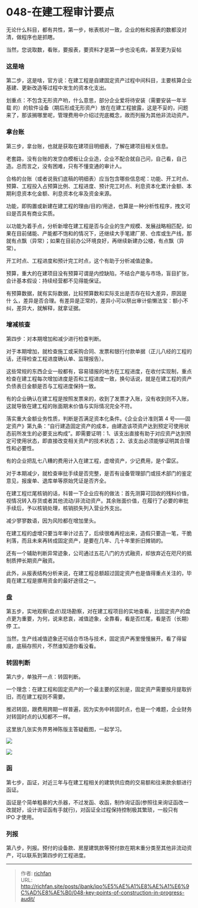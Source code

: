 # 048-在建工程审计要点

无论什么科目，都有共性，第一步，帐表核对一致，企业的帐和报表的数都没对清，做程序也是抓瞎。

当然，您说取数，看账，要报表，要资料才是第一步也没毛病，甚至更为妥帖

### 这是啥

第二步，这是啥，官方说：在建工程是自建固定资产过程中间科目，主要核算企业基建、更新改造等过程中发生的资本化支出。

划重点：不包含无形资产哟，什么意思，部分企业爱将待安装（需要安装一年半载 的）的软件设备（期后形成无形资产）放在在建工程披露，这是不妥的，问题来了，那该搁哪里呢，管理费用中介绍过兜底概念，故而列报为其他非流动资产。

### 拿台账

第三步，拿台账，也就是获取在建项目明细表，了解在建项目相关信息。

老套路，没有台账的发空白模板让企业造，企业不配合就自己问，自己看，自己造。总而言之，没有困难，只有不懂变通的审计人。

合格的台账（或者说我们底稿的明细表）应当包含哪些信息呢：功能、开工时点、预算、工程投入占预算比例、工程进度、预计完工时点、利息资本化累计金额、本期利息资本化金额、利息资本化率及资金来源。

功能，即购置或新建在建工程的理由/目的/用途，也算是一种分析性程序，拽文可曰是否具有商业实质。

以功能为着手点，分析新增在建工程是否与企业的生产规模、发展战略相匹配，如果在目前储能、产能都不饱和的情况下，还继续大手笔建厂房、仓库或生产线，那就有点飘（异常）；如果在目前办公环境良好，再继续新建办公楼，有点飘（异常）。

开工时点、工程进度和预计完工时点，这个有助于分析减值迹象。

预算，重大的在建项目没有预算可谓是内控缺陷，不结合产能与市场，盲目扩张，会计基本假设：持续经营都不见得能保证。

有预算数据，就有实际数据，比较预算数和实际支出是否存在较大差异，原因是什 么，差异是否合理。有差异是正常的，差异小可以祭出审计偷懒法宝：额小不纠，差异大，就解释，就拿证据。

### 增减核查

第四步：对本期增加和减少进行检查判断。

对于本期增加，就检查施工或采购合同、发票和银行付款单据（正儿八经的工程的话，还得检查工程进度确认单、监理报告）。

这些常规的东西企业一般都有，容易错报的地方在工程进度，在收付实现制，重点检查在建工程每次增加进度是否和工程进度一致，换句话说，就是在建工程的资产负债表日金额是否与工程进度保持一致。

有的企业确认在建工程是按照发票来的，收到了发票才入账，没有收到则不入账，这就导致在建工程的账面期末价值与实际情况完全不符。

落实重大金额业务性质，判断是否满足资本化条件。《企业会计准则第 4 号——固定资产》第九条：“自行建造固定资产的成本，由建造该项资产达到预定可使用状态前所发生的必要支出构成”。即需要证明：1、该支出直接有助于对应资产达到预定可使用状态，即直接改变相关资产的技术状态；2、该支出必须能够证明其合理性和必要性。

有的企业把乱七八糟的费用计入在建工程，虚增资产，少记费用，是个雷区。

对于本期减少，就检查审批手续是否完整，是否有设备管理部门或技术部门的鉴定意见，报废单、退库单等原始凭证是否齐全。

在建工程烂尾核销的话，科普一下企业应有的做法：首先测算可回收的残料价值，视情况转入存货或者其他流动/非流动资产。其余账面价值，在履行了必要的审批手续后，予以核销处理，核销损失列入营业外支出。

减少寥寥数语，因为风险都在增加里头。

在建工程的虚增只要当年审计过去了，后续很难再挖出来，造假只要造一笔，干脆利落，而且未来再转成固定资产，是要在几年、几十年里折旧摊销的。

还有一个辅助判断异常迹象，公司通过五花八门的方式融资，却放弃近在咫尺的抵制质押长期资产融资。

此外，从报表结构分析来说，在建工程总额超过固定资产也是值得重点关注的，毕竟在建工程是挪用资金的最好途径之一。

### 盘

第五步，实地观察\盘点\现场勘察，对在建工程项目的实地查看，比固定资产的盘点更为重要，为何，说来悲哀，减值迹象，全靠看，看是否烂尾，看是否（长期）停 工。

当然，生产线减值迹象还可结合市场与技术，固定资产再里慢慢展开。看了得留痕，底稿存照片，不然谁知道你看没看。

### 转固判断

第六步，单独开一点：转固判断。

一个理念：在建工程和固定资产的一个最主要的区别是，固定资产需要按月提取折旧，而在建工程则不需要。

推迟转固，跟费用跨期一样普遍，因为实务中转固时点，也是一个难题，企业财务对转固时点的认知都不一样。

这里放几张实务界男神陈版主答疑截图，一起学习。

![](https://cdn.staticaly.com/gh/richffan/img@main/obsidian/IPO/048-在建工程审计要点_1.webp)

![](https://cdn.staticaly.com/gh/richffan/img@main/obsidian/IPO/048-在建工程审计要点_2webp)

### 函

第七步，函证，对近三年与在建工程相关的建筑供应商的交易额和往来款余额进行函证。

函证是个简单粗暴的大杀器，不过发函、收函，制作询证函(参照往来询证函改一改就好，设计询证函有手就行)，对函证全过程保持控制极其繁琐，一般只有 IPO 才使用。

### 列报

第八步，列报。预付的设备款、房屋建筑款等预付款在期末重分类至其他非流动资产，可以联系到第四步的工程进度。

---

> 作者: [richfan](https://richfan.site/)  
> URL: http://richfan.site/posts/ibank/ipo%E5%AE%A1%E8%AE%A1%E6%9C%AD%E8%AE%B0/048-key-points-of-construction-in-progress-audit/  


